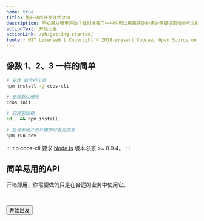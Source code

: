 ```yaml
---
home: true
title: 酷开网页开发技术文档
description: 不知道从哪里开始？我们准备了一些你可以用来开始构建的便捷指南和参考文档。
actionText: 开始出发
actionLink: /zh/getting-started/
footer: MIT Licensed | Copyright © 2018-present Coocaa, Open Source on [GitHub](https://github.com/sqrthree/vuepress-theme-api), Power by [vuepress](https://github.com/vuejs/vuepress).
---
```


## 像数 1、2、3 一样的简单

```bash
# 安装 命令行工具
npm install -g ccos-cli

# 安装默认模版
ccos init .

# 安装包依赖
cd . && npm install

# 启动本地开发环境即可看到效果
npm run dev
```

::: tip
ccos-cli 要求 [Node.js](http://nodejs.org/) 版本必须 >= 8.9.4。
:::

<Section>

## 简单易用的API

开箱即用，你需要做的只是在合适的业务中使用它。

<br>

<Button type="light" to="/zh/getting-started/">开始出发</Button>

</Section>
